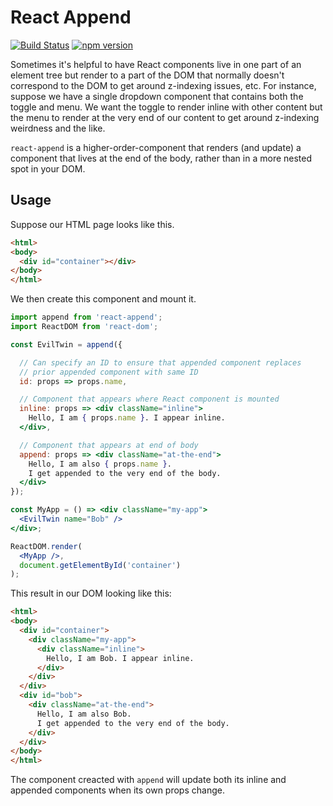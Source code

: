 React Append
==============
[![Build Status](https://travis-ci.org/esperco/react-append.svg?branch=master)](https://travis-ci.org/esperco/react-append)
[![npm version](https://badge.fury.io/js/react-append.svg)](https://badge.fury.io/js/react-append)

Sometimes it's helpful to have React components live in one part of an
element tree but render to a part of the DOM that normally doesn't correspond
to the DOM to get around z-indexing issues, etc. For instance, suppose we
have  a single dropdown component that contains both the toggle and menu.
We want the toggle to render inline with other content but the menu to render
at the very end of our content to get around z-indexing weirdness and the like.

`react-append` is a higher-order-component that renders (and update) a
component that lives at the end of the body, rather than in a more nested
spot in your DOM.

Usage
-----

Suppose our HTML page looks like this.

```html
<html>
<body>
  <div id="container"></div>
</body>
</html>
```

We then create this component and mount it.

```jsx
import append from 'react-append';
import ReactDOM from 'react-dom';

const EvilTwin = append({

  // Can specify an ID to ensure that appended component replaces
  // prior appended component with same ID
  id: props => props.name,

  // Component that appears where React component is mounted
  inline: props => <div className="inline">
    Hello, I am { props.name }. I appear inline.
  </div>,

  // Component that appears at end of body
  append: props => <div className="at-the-end">
    Hello, I am also { props.name }.
    I get appended to the very end of the body.
  </div>
});

const MyApp = () => <div className="my-app">
  <EvilTwin name="Bob" />
</div>;

ReactDOM.render(
  <MyApp />, 
  document.getElementById('container')
);
```

This result in our DOM looking like this:

```html
<html>
<body>
  <div id="container">
    <div className="my-app">
      <div className="inline">
        Hello, I am Bob. I appear inline.
      </div>
    </div>
  </div>
  <div id="bob">
    <div className="at-the-end">
      Hello, I am also Bob.
      I get appended to the very end of the body.
    </div>
  </div>
</body>
</html>
```

The component creacted with `append` will update both its inline and appended
components when its own props change.